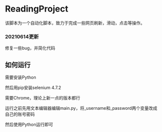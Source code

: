 # ReadingProject

该脚本为一个自动化脚本，致力于完成一些网页刷新，滑动，点击等操作。

### 20210614更新
修复一些bug，并简化代码

## 如何运行

需要安装Python

然后用pip安装selenium 4.7.2

需要Chrome，理论上新一点的版本都行

运行之前先用文本编辑器编辑main.py，将_username和_password两个变量改成自己的账号密码

然后使用Python运行即可
